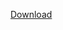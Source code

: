 <a id="raw-url" href="https://github.com/DarkAngeJl10/GameHelper/releases/download/v0.4/Install.ahk">Download</a>
